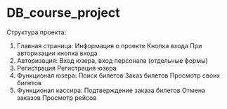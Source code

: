 # DB_course_project
Структура проекта:
1. Главная страница: 
Информация о проекте 
Кнопка входа
При авторизации кнопка входа
2. Авторизация:
Вход юзера, вход персонала (отдельные формы)
3. Регистрация
Регистрация юзера
4. Функционал юзера:
Поиск билетов
Заказ билетов
Просмотр своих билетов
5. Функционал кассира:
Подтверждение заказа билетов
Отмена заказов
Просмотр рейсов
   
